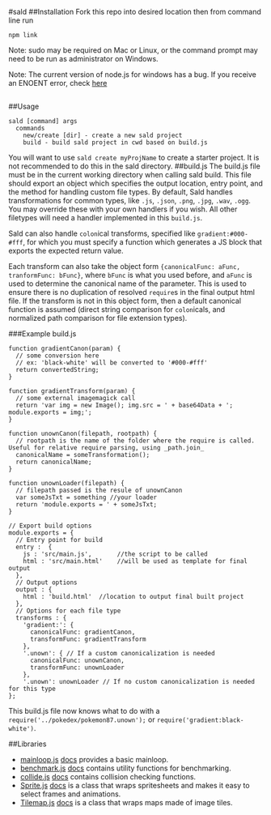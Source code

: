 #sald
##Installation
Fork this repo into desired location then from command line run
```
npm link
```
Note: sudo may be required on Mac or Linux, or the command prompt may need to be
run as administrator on Windows.

Note: The current version of node.js for windows has a bug. If you receive an
ENOENT error, check [here](http://stackoverflow.com/questions/25093276/node-js-windows-error-enoent-stat-c-users-rt-appdata-roaming-npm)
##
##Usage
```
sald [command] args
  commands
    new/create [dir] - create a new sald project
    build - build sald project in cwd based on build.js
```
You will want to use `sald create myProjName` to create a starter project. It is not
recommended to do this in the sald directory.
##build.js
The build.js file must be in the current working directory when calling sald build.
This file should export an object which specifies the output location, entry point, and the method for handling custom file types.
By default, Sald handles transformations for common types, like `.js`, `.json`, `.png`, `.jpg`, `.wav`, `.ogg`. You may override these with your own handlers if you wish. All other filetypes will need a handler implemented in this `build.js`.

Sald can also handle `colon`ical transforms, specified like `gradient:#000-#fff`, for which you must specify a function which generates a JS block that exports the expected return value.

Each transform can also take the object form `{canonicalFunc: aFunc, tranformFunc: bFunc}`, where `bFunc` is what you used before, and `aFunc` is used to determine the canonical name of the parameter. This is used to ensure there is no duplication of resolved `require`s in the final output html file. If the transform is not in this object form, then a default canonical function is assumed (direct string comparison for `colon`icals, and normalized path comparison for file extension types).

###Example build.js
```
function gradientCanon(param) {
  // some conversion here
  // ex: 'black-white' will be converted to '#000-#fff'
  return convertedString;
}

function gradientTransform(param) {
  // some external imagemagick call
  return 'var img = new Image(); img.src = ' + base64Data + '; module.exports = img;';
}

function unownCanon(filepath, rootpath) {
  // rootpath is the name of the folder where the require is called. Useful for relative require parsing, using _path.join_
  canonicalName = someTransformation();
  return canonicalName;
}

function unownLoader(filepath) {
  // filepath passed is the resule of unownCanon
  var someJsTxt = something //your loader
  return 'module.exports = ' + someJsTxt;
}

// Export build options
module.exports = {
  // Entry point for build
  entry :  {
    js : 'src/main.js',       //the script to be called
    html : 'src/main.html'    //will be used as template for final output
  },
  // Output options
  output : {
    html : 'build.html'  //location to output final built project
  },
  // Options for each file type
  transforms : {
    'gradient:': {
      canonicalFunc: gradientCanon,
      transformFunc: gradientTransform
    },
    '.unown': { // If a custom canonicalization is needed
      canonicalFunc: unownCanon,
      transformFunc: unownLoader
    },
    '.unown': unownLoader // If no custom canonicalization is needed for this type
};
```

This build.js file now knows what to do with a `require('../pokedex/pokemon87.unown');` or `require('gradient:black-white')`.


##Libraries

- [mainloop.js](sald/mainloop.js) [docs](docs/mainloop.md) provides a basic mainloop.
- [benchmark.js](sald/benchmark.js) [docs](docs/benchmark.md) contains utility functions for benchmarking.
- [collide.js](sald/collide.js) [docs](docs/collide.md) contains collision checking functions.
- [Sprite.js](sald/Sprite.js) [docs](docs/Sprite.md) is a class that wraps spritesheets and makes it easy to select frames and animations.
- [Tilemap.js](sald/Tilemap.js) [docs](docs/Tilemap.md) is a class that wraps maps made of image tiles.
